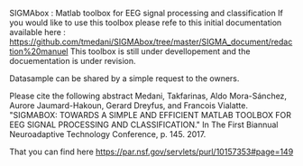 SIGMAbox : Matlab toolbox for EEG signal processing and classification 
If you would like to use this toolbox please refe to this initial documentation available here : https://github.com/tmedani/SIGMAbox/tree/master/SIGMA_document/redaction%20manuel
This toolbox is still under devellopement and the docuementation is under revision. 

Datasample can be shared by a simple request to the owners. 

Please cite the following abstract 
Medani, Takfarinas, Aldo Mora-Sánchez, Aurore Jaumard-Hakoun, Gerard Dreyfus, and Francois Vialatte. "SIGMABOX: TOWARDS A SIMPLE AND EFFICIENT MATLAB TOOLBOX FOR EEG SIGNAL PROCESSING AND CLASSIFICATION." In The First Biannual Neuroadaptive Technology Conference, p. 145. 2017.

That you can find here 
https://par.nsf.gov/servlets/purl/10157353#page=149 
